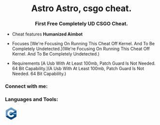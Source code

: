 <h1 align="center">Astro Astro, csgo cheat.</h1>
<h3 align="center">First Free Completely UD CSGO Cheat.</h3>

- Cheat features **Humanized Aimbot**

- Focuses [We're Focusing On Running This Cheat Off Kernel. And To Be Completely Undetected.](We're Focusing On Running This Cheat Off Kernel. And To Be Completely Undetected.)

- Requirements [A Usb With At Least 100mb, Patch Guard Is Not Needed. 64 Bit Capability.](A Usb With At Least 100mb, Patch Guard Is Not Needed. 64 Bit Capability.)

<h3 align="left">Connect with me:</h3>
<p align="left">
</p>

<h3 align="left">Languages and Tools:</h3>
<p align="left"> <a href="https://www.w3schools.com/cpp/" target="_blank" rel="noreferrer"> <img src="https://raw.githubusercontent.com/devicons/devicon/master/icons/cplusplus/cplusplus-original.svg" alt="cplusplus" width="40" height="40"/> </a> </p>
